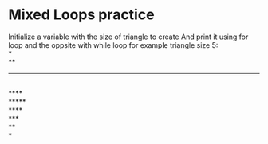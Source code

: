 # Mixed Loops practice
Initialize a variable with the size of triangle to create
And print it using for loop and the oppsite with while loop
for example triangle size 5:
<br/>
*
<br/>
**
<br/>
***
<br/>
****
<br/>
*****
<br/>
****
<br/>
***
<br/>
**
<br/>
*